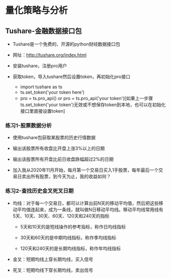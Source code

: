 # 量化策略与分析

## Tushare-金融数据接口包

- Tushare是一个免费的、开源的python财经数据接口包

- 网址：http://tushare.org/index.html

- 安装tushare，注册pro用户

- 获取token，导入tushare然后设置token，再初始化pro接口
    - import tushare as ts
    - ts.set_token('your token here')
    - pro = ts.pro_api() *or* pro = ts.pro_api('your token')[如果上一步骤ts.set_token('your token')无效或不想保存token到本地，也可以在初始化接口里直接设置token]
    
### 练习1-股票数据分析
- 使用tushare包获取某股票的历史行情数据

- 输出该股票所有收盘比开盘上涨3%以上的日期

- 输出该股票所有开盘比前日收盘跌幅超过2%的日期

- 加入我从2020年11月开始，每月第一个交易日买入1手股票，每年最后一个交易日卖出所有股票，到今天为止，我的收益如何？

### 练习2-查找历史金叉死叉日期
- 均线：对于每一个交易日，都可以计算出前N天的移动平均值，然后把这些移动平均值连起来，成为一条线，就叫做N日移动平均线。移动平均线常用线有5天、10天、30天、60天、120天和240天的指标
    - 5天和10天的是短线操作的参考指标，称作日均线指标
    
    - 30天和60天的是中期均线指标，称作季均线指标
    
    - 120天和240天的是长期均线指标，称作年均线指标
    
- 金叉：短期均线上穿长期均线，买入信号

- 死叉：短期均线下穿长期均线，卖出信号